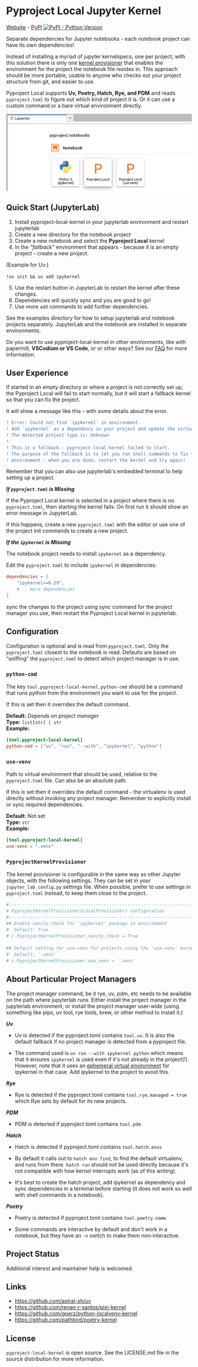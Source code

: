 
# Pyproject Local Jupyter Kernel

<p class="web_hidden">

[Website][] - [PyPI][] [![PyPI - Python Version](https://img.shields.io/pypi/v/pyproject-local-kernel)][PyPi]

</p>

Separate dependencies for Jupyter notebooks - each notebook
project can have its own dependencies!

[Website]: https://bluss.github.io/pyproject-local-kernel/
[PyPi]: https://pypi.org/project/pyproject-local-kernel/

Instead of installing a myriad of jupyter kernelspecs, one per project, with
this solution there is only one [kernel provisioner][kp] that enables the
environment for the project the notebook file resides in. This approach should
be more portable, usable to anyone who checks out your project structure from
git, and easier to use.

Pyproject Local supports
**Uv, Poetry, Hatch, Rye, and PDM**
and reads `pyproject.toml` to figure out which kind of project it is.
Or it can use a custom command or a bare virtual environment directly.

[kp]: https://jupyter-client.readthedocs.io/en/latest/provisioning.html

![screenshot of notebook launcher](https://raw.githubusercontent.com/bluss/pyproject-local-kernel/main/docs/images/pyproject-local.png)

## Quick Start (JupyterLab)

1. Install pyproject-local-kernel in your jupyterlab environment and restart
   jupyterlab
2. Create a new directory for the notebook project
3. Create a new notebook and select the **Pyproject Local** kernel
4. In the *“fallback”* environment that appears - because it is an empty
   project - create a new project.

  (Example for Uv:)

  `!uv init && uv add ipykernel`

5. Use the restart button in JupyterLab to restart the kernel after these changes.
6. Dependencies will quickly sync and you are good to go!
7. Use more `add` commands to add further dependencies.


See the examples directory for how to setup jupyterlab and notebook projects
separately. JupyterLab and the notebook are installed in separate environments.


Do you want to use pyproject-local-kernel in other environments, like with
papermill, **VSCodium or VS Code**, or or other ways? See our [FAQ][] for more
information.

[FAQ]: FAQ.md

## User Experience

If started in an empty directory or where a project is not correctly set up,
the Pyproject Local will fail to start normally, but it will start a fallback
kernel so that you can fix the project.

It will show a message like this - with some details about the error.

```diff
! Error: Could not find `ipykernel` in environment.
! Add `ipykernel` as a dependency in your project and update the virtual environment.
! The detected project type is: Unknown
!
! This is a fallback - pyproject-local-kernel failed to start.
! The purpose of the fallback is to let you run shell commands to fix the
! environment - when you are done, restart the kernel and try again!
```

Remember that you can also use jupyterlab's embedded terminal to help setting
up a project.

***If `pyproject.toml` is Missing***

If the Pyproject Local kernel is selected in a project where there is no `pyproject.toml`,
then starting the kernel fails. On first run it should show an error message in JupyterLab.

If this happens, create a new `pyproject.toml` with the editor or use
one of the project init commands to create a new project.

***If the `ipykernel` is Missing***

The notebook project needs to install `ipykernel` as a dependency.

Edit the `pyproject.toml` to include `ipykernel` in dependencies:

```toml
dependencies = [
    "ipykernel>=6.29",
    # .. more dependencies
]
```

sync the changes to the project using sync command for the project
manager you use, then restart the Pyproject Local kernel in jupyterlab.

## Configuration

Configuration is optional and is read from `pyproject.toml`. Only the
`pyproject.toml` closest to the notebook is read. Defaults are based on
“sniffing” the `pyproject.toml` to detect which project manager is in use.

### `python-cmd`

The key `tool.pyproject-local-kernel.python-cmd` should be a command that runs
python from the environment you want to use for the project.

If this is set then it overrides the default command.

**Default:** *Depends on project manager*<br>
**Type:** `list[str] | str`<br>
**Example:**

```toml
[tool.pyproject-local-kernel]
python-cmd = ["uv", "run", "--with", "ipykernel", "python"]
```

### `use-venv`

Path to virtual environment that should be used, relative to the
`pyproject.toml` file. Can also be an absolute path.

If this is set then it overrides the default command - the virtualenv is used
directly without invoking any project manager. Remember to explicitly install
or sync required dependencies.

**Default:** Not set<br>
**Type:** `str`<br>
**Example:**

```toml
[tool.pyproject-local-kernel]
use-venv = ".venv"
```


### `PyprojectKernelProvisioner`

The kernel provisioner is configurable in the same way as other Jupyter
objects, with the following settings. They can be set in your
`jupyter_lab_config.py` settings file.
When possible, prefer to use settings in `pyproject.toml` instead, to keep them
close to the project.

```python
#------------------------------------------------------------------------------
# PyprojectKernelProvisioner(LocalProvisioner) configuration
#------------------------------------------------------------------------------
## Enable sanity check for 'ipykernel' package in environment
#  Default: True
# c.PyprojectKernelProvisioner.sanity_check = True

## Default setting for use-venv for projects using the 'use-venv' kernel
#  Default: '.venv'
# c.PyprojectKernelProvisioner.use_venv = '.venv'
```


## About Particular Project Managers

The project manager command, be it rye, uv, pdm, etc needs to be
available on the path where jupyterlab runs. Either install the project
manager in the jupyterlab environment, or install the project manager
user-wide (using something like pipx, uv tool, rye tools, brew, or
other method to install it.)

***Uv***

- Uv is detected if the pyproject.toml contains `tool.uv`. It is also the
  default fallback if no project manager is detected from a pyproject file.

- The command used is `uv run --with ipykernel python` which means that it ensures
  `ipykernel` is used even if it's not already in the project(!). However, note that
  it uses an [ephemeral virtual environment][eph] for ipykernel in that case.
  Add ipykernel to the project to avoid this.

[eph]: https://docs.astral.sh/uv/reference/cli/

***Rye***

- Rye is detected if the pyproject.toml contains `tool.rye.managed = true`
  which Rye sets by default for its new projects.

***PDM***

- PDM is detected if pyproject.toml contains `tool.pdm`

***Hatch***

- Hatch is detected if pyproject.toml contains `tool.hatch.envs`

- By default it calls out to `hatch env find`, to find the default virtualenv,
  and runs from there. `hatch run` should not be used directly because
  it's not compatible with how kernel interrupts work (as of this writing).

- It's best to create the hatch project, add ipykernel as dependency and sync
  dependencies in a terminal before starting (it does not work so well with
  shell commands in a notebook).

***Poetry***

- Poetry is detected if pyproject.toml contains `tool.poetry.name`

- Some commands are interactive by default and don't work in a notebook,
  but they have an `-n` switch to make them non-interactive.

## Project Status

Additional interest and maintainer help is welcomed.

## Links

* <https://github.com/astral-sh/uv>
* <https://github.com/renan-r-santos/pixi-kernel>
* <https://github.com/goerz/python-localvenv-kernel>
* <https://github.com/pathbird/poetry-kernel>

## License

`pyproject-local-kernel` is open source. See the LICENSE.md file in the source
distribution for more information.
